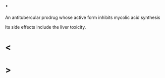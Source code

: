 # .

An antitubercular prodrug whose active form inhibits mycolic acid synthesis

Its side effects include the liver toxicity.

# <

# >
